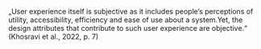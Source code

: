 „User experience itself is subjective as it includes people’s perceptions of utility, accessibility, efficiency and ease of use about a system.Yet, the design attributes that contribute to such user experience are objective.“ (Khosravi et al., 2022, p. 7)